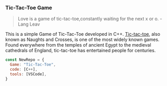 ### Tic-Tac-Toe Game

> Love is a game of tic-tac-toe,constantly waiting for the next x or o. -Lang Leav

This is a simple Game of Tic-Tac-Toe developed in C++.
[Tic-tac-toe](http://gamescrafters.berkeley.edu/games.php?game=tictactoe), also known as Naughts and Crosses, is one of the most widely known games. Found everywhere from the temples of ancient Egypt to the medieval cathedrals of England, tic-tac-toe has entertained people for centuries. 


```javascript
const NewRepo = {
  Game: "Tic-Tac-Toe",
  code: [C++],
  tools: [VSCode],
}
```
